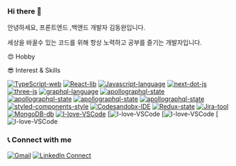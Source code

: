 ### Hi there 👋

안녕하세요, 프론트엔드 ,백앤드 개발자 김동완입니다.

세상을 바꿀수 있는 코드를 위해 항상 노력하고 공부를 즐기는 개발자입니다.

😍 Hobby


😎 Interest & Skills


[![TypeScript-web](https://img.shields.io/badge/TypeScript-web-007ACC.svg?logo=typescript)](https://www.typescriptlang.org/)
[![React-lib](https://img.shields.io/badge/React-hooks-61DAFB.svg?logo=react)](https://reactjs.org/)
[![Javascript-language](https://img.shields.io/badge/Javascript-language-F7DF1E.svg?logo=javascript)](https://www.ecma-international.org/publications/standards/Ecma-262.htm)
[![next-dot-js](https://img.shields.io/badge/nextjs-ssr-000000.svg?logo=vercel)](https://nextjs.org/)
[![three-js](https://img.shields.io/badge/threejs-webgl-000000.svg?logo=webgl)](https://threejs.org/)
[![graphql-language](https://img.shields.io/badge/Redux-593D88?style=for-the-badge&logo=redux&logoColor=white)](https://graphql.org/)
[![apollographql-state](https://img.shields.io/badge/Node.js-43853D?style=for-the-badge&logo=node.js&logoColor=white)](https://www.apollographql.com/)
[![apollographql-state](https://img.shields.io/badge/Python-3776AB?style=for-the-badge&logo=python&logoColor=white)](https://www.apollographql.com/)
[![apollographql-state](https://img.shields.io/badge/Spring-6DB33F?style=for-the-badge&logo=spring&logoColor=white)](https://www.apollographql.com/)
[![apollographql-state](https://img.shields.io/badge/Python-3776AB?style=for-the-badge&logo=python&logoColor=white)](https://www.apollographql.com/)
[![styled-components-style](https://img.shields.io/badge/%F0%9F%92%85%20styled--components-CssInJs-orange.svg)](https://github.com/styled-components/styled-components)
[![Codesandobx-IDE](https://img.shields.io/badge/Codesandbox-IDE-000000.svg?logo=codesandbox)](https://codesandbox.io/)
[![Redux-state](https://img.shields.io/badge/Redux-web-764ABC.svg?logo=redux)](https://redux.js.org/)
[![Jira-tool](https://img.shields.io/badge/Jira-tool-0052CC.svg?logo=jira-software)](https://www.atlassian.com/software/jira)
[![MongoDB-db](https://img.shields.io/badge/MongoDB-Database-47A248.svg?logo=mongodb)](https://www.mongodb.com/)
[![I-love-VSCode](https://img.shields.io/badge/I%20love-VSCode-007ACC.svg?logo=visual-studio-code)](https://code.visualstudio.com/)
[![I-love-VSCode](https://img.shields.io/badge/Keras-%23D00000.svg?style=for-the-badge&logo=Keras&logoColor=white)
[![I-love-VSCode](https://img.shields.io/badge/TensorFlow-%23FF6F00.svg?style=for-the-badge&logo=TensorFlow&logoColor=white)
[![I-love-VSCode](https://img.shields.io/badge/PyTorch-%23EE4C2C.svg?style=for-the-badge&logo=PyTorch&logoColor=white)

### 📞  Connect with me  



[![Gmail](https://img.shields.io/badge/%20-Send%20Mail-black?color=14171A&labelColor=ef5350&logo=gmail&logoColor=ffffff)](mailto:zkdlwu94@gmail.com) 
[![LinkedIn Connect](https://img.shields.io/badge/%20-LinkedIn-black?color=14171A&labelColor=0077b5&logo=linkedin&logoColor=ffffff)](https://www.linkedin.com/in/%EB%94%94%EC%B0%8C-hip-05a2791a2/)
<!--
**Dongwankim1/Dongwankim1** is a ✨ _special_ ✨ repository because its `README.md` (this file) appears on your GitHub profile.

Here are some ideas to get you started:

- 🔭 I’m currently working on ...
- 🌱 I’m currently learning ...
- 👯 I’m looking to collaborate on ...
- 🤔 I’m looking for help with ...
- 💬 Ask me about ...
- 📫 How to reach me: ...
- 😄 Pronouns: ...
- ⚡ Fun fact: ...
-->
